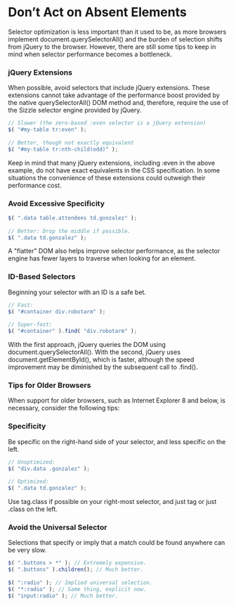 # Don’t Act on Absent Elements
Selector optimization is less important than it used to be, as more browsers implement document.querySelectorAll() and the burden of selection shifts from jQuery to the browser. However, there are still some tips to keep in mind when selector performance becomes a bottleneck.
### jQuery Extensions
When possible, avoid selectors that include jQuery extensions. These extensions cannot take advantage of the performance boost provided by the native querySelectorAll() DOM method and, therefore, require the use of the Sizzle selector engine provided by jQuery.
```javascript
// Slower (the zero-based :even selector is a jQuery extension)
$( "#my-table tr:even" );
 
// Better, though not exactly equivalent
$( "#my-table tr:nth-child(odd)" );
```
Keep in mind that many jQuery extensions, including :even in the above example, do not have exact equivalents in the CSS specification. In some situations the convenience of these extensions could outweigh their performance cost.
### Avoid Excessive Specificity
```javascript
$( ".data table.attendees td.gonzalez" );
 
// Better: Drop the middle if possible.
$( ".data td.gonzalez" );
```
A "flatter" DOM also helps improve selector performance, as the selector engine has fewer layers to traverse when looking for an element.
### ID-Based Selectors
Beginning your selector with an ID is a safe bet.
```javascript
// Fast:
$( "#container div.robotarm" );
 
// Super-fast:
$( "#container" ).find( "div.robotarm" );
```
With the first approach, jQuery queries the DOM using document.querySelectorAll(). With the second, jQuery uses document.getElementById(), which is faster, although the speed improvement may be diminished by the subsequent call to .find().
### Tips for Older Browsers
When support for older browsers, such as Internet Explorer 8 and below, is necessary, consider the following tips:
### Specificity
Be specific on the right-hand side of your selector, and less specific on the left.
```javascript
// Unoptimized:
$( "div.data .gonzalez" );
 
// Optimized:
$( ".data td.gonzalez" );
```
Use tag.class if possible on your right-most selector, and just tag or just .class on the left.
### Avoid the Universal Selector
Selections that specify or imply that a match could be found anywhere can be very slow.
```javascript
$( ".buttons > *" ); // Extremely expensive.
$( ".buttons" ).children(); // Much better.
 
$( ":radio" ); // Implied universal selection.
$( "*:radio" ); // Same thing, explicit now.
$( "input:radio" ); // Much better.
```
